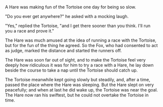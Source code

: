 A Hare was making fun of the Tortoise one day for being so slow.

"Do you ever get anywhere?" he asked with a mocking laugh.

"Yes," replied the Tortoise, "and I get there sooner than you
think. I'll run you a race and prove it."

The Hare was much amused at the idea of running a race with the
Tortoise, but for the fun of the thing he agreed. So the Fox, who
had consented to act as judge, marked the distance and started
the runners off.

The Hare was soon far out of sight, and to make the Tortoise feel
very deeply how ridiculous it was for him to try a race with a
Hare, he lay down beside the course to take a nap until the
Tortoise should catch up.

The Tortoise meanwhile kept going slowly but steadily, and, after
a time, passed the place where the Hare was sleeping. But the
Hare slept on very peacefully; and when at last he did wake up,
the Tortoise was near the goal. The Hare now ran his swiftest,
but he could not overtake the Tortoise in time.
